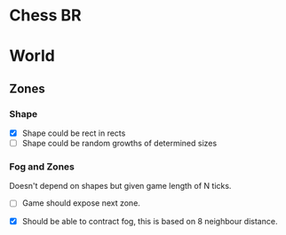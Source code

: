 # Chess BR

# World

## Zones

### Shape
- [x] Shape could be rect in rects
- [ ] Shape could be random growths of determined sizes

### Fog and Zones 
Doesn't depend on shapes but given game length of N ticks.

- [ ] Game should expose next zone.
- [x] Should be able to contract fog, this is based on 8 neighbour distance.

